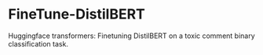 # FineTune-DistilBERT
Huggingface transformers:  Finetuning DistilBERT on a toxic comment binary classification task.
